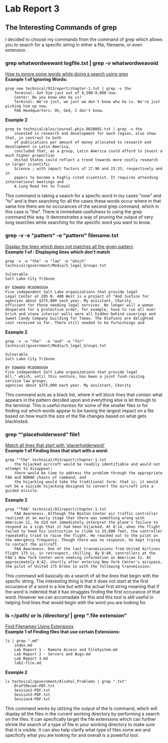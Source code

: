 # Lab Report 3

## The Interesting Commands of grep

I decided to choose my commands from the command of grep which allows you to search for a specific string in 
either a file, filename, or even extension. 


### grep whatwordwewant logfile.txt | grep -v whatwordweavoid

[How to ignore some words while doing a search using grep](https://javarevisited.blogspot.com/2011/06/10-examples-of-grep-command-in-unix-and.html#axzz81MdcXFPV)\
**Example 1 of Ignoring Words:**
```
grep now technical/911report/chapter-1.txt | grep -v the
    Terminal: Got him just out of 9,500-9,000 now.
    Center: Do you know who he is?
    Terminal: We're just, we just we don't know who he is. We're just picking him up now.
    FAA Headquarters: Oh, God, I don't know.
```
**Example 2**

```
grep to technical/plos/journal.pbio.0020001.txt | grep -v the
    invested in research and development for each region, also show that, in contrast to both
    of publications per amount of money allocated to research and development in Latin America,
    concluded that, as a group, Latin America could afford to invest a much higher proportion
    United States could reflect a trend towards more costly research in larger scientific
    Science ; with impact factors of 27.96 and 23.33, respectively and in
    papers to become a highly cited scientist. It requires attending international meetings and
    A Long Road Yet to Travel
```

This command is taking a search for a specfic word in my cases "now" and "to" and is then searching for all the cases these words occur where in that same line there are no occurances of the second grep command, which in this case is "the". There is immediate usefulness to using the grep command this way. It demonstrates a way of pruning the output of very long searches while searching for the specific word you want to know. 

### grep -v -e "pattern" -e "pattern" filename.txt

[Display the lines which does not matches all the given pattern](https://www.thegeekstuff.com/2009/03/15-practical-unix-grep-command-examples/)\
**Example 1 of : Displaying lines which don't match**

```
grep -v -e "the" -e "law" -e "which" technical/government/Media/5_legal_Groups.txt

Vulnerable
Salt Lake City Tribune

BY EDWARD MCDONOUGH
Five independent Salt Lake organizations that provide legal
Legal Center at 205 N. 400 West is a project of "And Justice for
agencies about $375,000 each year. My assistant, Charity
efficient for those needing legal services. No longer will a woman
desperate for a protective order, for example, have to run all over
brick and stone interior walls were all hidden behind coverings and
Sweet Candy Company building for Tomax. The Olafsons are delighted
cost received so far. There still needed to be furnishings and
```

**Example 2**


```
grep -v -e "the"  -e "and" -e "for" technical/government/Media/5_legal_Groups.txt

Vulnerable
Salt Lake City Tribune

BY EDWARD MCDONOUGH
Five independent Salt Lake organizations that provide legal
All," which, until this venture, has been a joint fund-raising
service law groups.
agencies about $375,000 each year. My assistant, Charity
```

This command acts as a black list, where it will block lines that contain what appears in the pattern decided upon and everything else is let through to the terminal. This is useful moreso for some of the smaller files or for finding out which words appear to be having the largest impact on a file based on how much the size of the file changes based on what gets blacklisted. 

### grep “^placeholderword” file1
[Match all lines that start with ‘placerholderword’](https://www.softwaretestinghelp.com/grep-command-in-unix/)\
**Example 1 of Finding lines that start with a word:**

```
grep "^the" technical/911report/chapter-1.txt
    the hijacked aircraft would be readily identifiable and would not attempt to disappear;
    there would be time to address the problem through the appropriate FAA and NORAD chains of command; and
    the hijacking would take the traditional form: that is, it would not be a suicide hijacking designed to convert the aircraft into a guided missile.
```

**Example 2**


```
grep "^FAA" technical/911report/chapter-1.txt
    FAA Awareness. Although the Boston Center air traffic controller realized at an early stage that there was something wrong with American 11, he did not immediately interpret the plane's failure to respond as a sign that it had been hijacked. At 8:14, when the flight failed to heed his instruction to climb to 35,000 feet, the controller repeatedly tried to raise the flight. He reached out to the pilot on the emergency frequency. Though there was no response, he kept trying to contact the aircraft.
    FAA Awareness. One of the last transmissions from United Airlines Flight 175 is, in retrospect, chilling. By 8:40, controllers at the FAA's New York Center were seeking information on American 11. At approximately 8:42, shortly after entering New York Center's airspace, the pilot of United 175 broke in with the following transmission:
```

This command will basically do a search of all the lines that begin with the specfic string. The interesting thing is that it does not start at the first occurance of a word in a line but with the actual first string meaning that if the word is indented that it has struggles finding the first occurance of that word. However we can accomadate for this and this tool is still useful in helping find lines that would begin with the word you are looking for. 


### ls ~/path/ or  ls /directory/ | grep ".file extension"

[Find Filenames Using Extensions](https://www.makeuseof.com/grep-command-practical-examples/?newsletter_popup=1)\
**Example 1 of Finding files that use certain Extensions:**

```
ls | grep ".md"
    index.md
    Lab Report 1 - Remote Access and FileSystem.md
    Lab Report 2 - Servers and Bugs.md
    Lab Report 3.md
    lab1-file.md
```

**Example 2**


```
ls technical/government/Alcohol_Problems | grep ".txt"
    DraftRecom-PDF.txt
    Session2-PDF.txt
    Session3-PDF.txt
    Session4-PDF.txt
```

This command works by utilzing the output of the ls command, which will display all the files in the current working directory by performing a search on the files. It can specfically target the file extensions which can further shrink the search of a type of file in your working directory to make sure that it is visible. It can also help clarify what type of files some are and specficify what you are looking for and overall is a powerful tool.